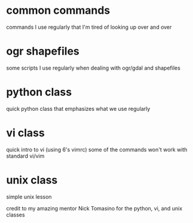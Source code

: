 # common commands
commands I use regularly that I'm tired of looking up over and over

# ogr shapefiles
some scripts I use regularly when dealing with ogr/gdal and shapefiles

# python class
quick python class that emphasizes what we use regularly 

# vi class
quick intro to vi (using 6's vimrc) some of the commands won't work with standard vi/vim

# unix class
simple unix lesson


credit to my amazing mentor Nick Tomasino for the python, vi, and unix classes
